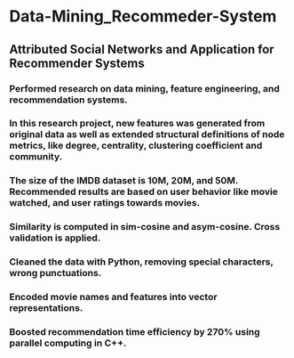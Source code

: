 # Data-Mining_Recommeder-System
## Attributed Social Networks and Application for Recommender Systems
### Performed research on data mining, feature engineering, and recommendation systems.
### In this research project, new features was generated from original data as well as extended structural definitions of node metrics, like degree, centrality, clustering coefficient and community.
### The size of the IMDB dataset is 10M, 20M, and 50M. Recommended results are based on user behavior like movie watched, and user ratings towards movies.
###  
### Similarity is computed in sim-cosine and asym-cosine. Cross validation is applied.
### Cleaned the data with Python, removing special characters, wrong punctuations.
### Encoded movie names and features into vector representations.
### Boosted recommendation time efficiency by 270% using parallel computing in C++.
